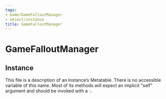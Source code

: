 ```yaml
---
tags:
- Game/GameFalloutManager
- object/instance
title: GameFalloutManager
---
```

# GameFalloutManager
## Instance
This file is a description of an Instance’s Metatable. There is no accessible variable of this name. Most of its methods will expect an implicit "self" argument and should be invoked with a `:`.
